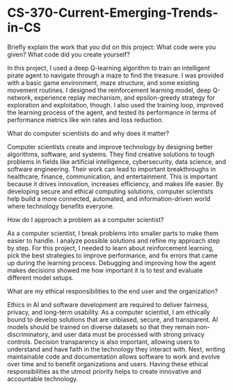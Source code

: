 # CS-370-Current-Emerging-Trends-in-CS

Briefly explain the work that you did on this project: What code were you given? What code did you create yourself?

In this project, I used a deep Q-learning algorithm to train an intelligent pirate agent to navigate through a maze to find the treasure. I was provided with a basic game environment, maze structure, and some existing movement routines. I designed the reinforcement learning model, deep Q-network, experience replay mechanism, and epsilon-greedy strategy for exploration and exploitation, though. I also used the training loop, improved the learning process of the agent, and tested its performance in terms of performance metrics like win rates and loss reduction.

What do computer scientists do and why does it matter?

Computer scientists create and improve technology by designing better algorithms, software, and systems. They find creative solutions to tough problems in fields like artificial intelligence, cybersecurity, data science, and software engineering. Their work can lead to important breakthroughs in healthcare, finance, communication, and entertainment. This is important because it drives innovation, increases efficiency, and makes life easier. By developing secure and ethical computing solutions, computer scientists help build a more connected, automated, and information-driven world where technology benefits everyone.

How do I approach a problem as a computer scientist?

As a computer scientist, I break problems into smaller parts to make them easier to handle. I analyze possible solutions and refine my approach step by step. For this project, I needed to learn about reinforcement learning, pick the best strategies to improve performance, and fix errors that came up during the learning process. Debugging and improving how the agent makes decisions showed me how important it is to test and evaluate different model setups.

What are my ethical responsibilities to the end user and the organization?

Ethics in AI and software development are required to deliver fairness, privacy, and long-term usability. As a computer scientist, I am ethically bound to develop solutions that are unbiased, secure, and transparent. AI models should be trained on diverse datasets so that they remain non-discriminatory, and user data must be processed with strong privacy controls. Decision transparency is also important, allowing users to understand and have faith in the technology they interact with. Next, writing maintainable code and documentation allows software to work and evolve over time and to benefit organizations and users. Having these ethical responsibilities as the utmost priority helps to create innovative and accountable technology.








